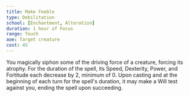 ```yaml
---
title: Make Feeble
type: Debilitation
school: [Enchantment, Alteration]
duration: 1 hour of Focus
range: Touch
aoe: Target creature
cost: 45
---
```

You magically siphon some of the driving force of a creature, forcing its atrophy. For the duration of the spell, its Speed, Dexterity, Power, and Fortitude each decrease by 2, minimum of 0. Upon casting and at the beginning of each turn for the spell's duration, it may make a Will test against you, ending the spell upon succeeding.
